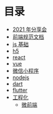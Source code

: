 <!--
 * @Author: 明华
 * @Date: 2021-03-10 15:53:58
 * @LastEditors: 明华
 * @LastEditTime: 2021-03-10 16:04:21
 * @Description:
 * @FilePath: /frontend-training/docs/summary.md
-->

# 目录

- [2021 年分享会](../share/2021/2021.md)
- [前端规范文档](../specification/readme.md)
- [js 基础](../javascript-base/readme.md)
- [h5](../h5/readme.md)
- [react](../react/readme.md)
- [vue](../vue/readme.md)
- [微信小程序](../miniapp/readme.md)
- [nodejs](../nodejs/readme.md)
- [dart](../dart/readme.md)
- [flutter](../flutter/readme.md)
- [工程化](../engineering/readme.md)
  - [微前端](../engineering/micro_frontend.md)
